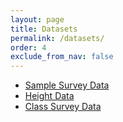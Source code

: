 ```yaml
---
layout: page
title: Datasets  
permalink: /datasets/
order: 4
exclude_from_nav: false 
---
```


* [Sample Survey Data](http://pastebin.com/raw/1csmBawE) 
* [Height Data](http://pastebin.com/raw/g7UdTFKG)
* [Class Survey Data](http://pastebin.com/raw/QDSga7qF)
